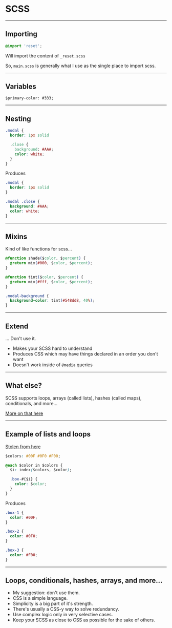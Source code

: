 # SCSS

---

## Importing

```css
@import 'reset';
```

Will import the content of `_reset.scss`

So, `main.scss` is generally what I use as the single place to import scss.

---

## Variables

```
$primary-color: #333;
```

---

## Nesting

```css
.modal {
  border: 1px solid

  .close {
    background: #AAA;
    color: white;
  }
}
```

Produces

```css
.modal {
  border: 1px solid
}

.modal .close {
  background: #AAA;
  color: white;
}
```

---

## Mixins

Kind of like functions for scss...

```css
@function shade($color, $percent) {
  @return mix(#000, $color, $percent);
}

@function tint($color, $percent) {
  @return mix(#fff, $color, $percent);
}

.modal-background {
  background-color: tint(#548dd8, 40%);
}
```

---

## Extend

... Don't use it.

- Makes your SCSS hard to understand
- Produces CSS which may have things declared in an order you don't want
- Doesn't work inside of `@media` queries

---

## What else?

SCSS supports loops, arrays (called lists), hashes (called maps), conditionals,
and more...

[More on that here](http://thesassway.com/intermediate/if-for-each-while)

---

## Example of lists and loops

[Stolen from here](http://benfrain.com/working-with-lists-and-each-loops-in-sass-with-the-index-and-nth-function/)

```css
$colors: #00F #0F0 #F00;

@each $color in $colors {
  $i: index($colors, $color);

  .box-#{$i} {
    color: $color;
  }
}
```

Produces

```css
.box-1 {
  color: #00F;
}

.box-2 {
  color: #0F0;
}

.box-3 {
  color: #F00;
}
```

---

## Loops, conditionals, hashes, arrays, and more...

- My suggestion: don't use them.
- CSS is a simple language.
- Simplicity is a big part of it's strength.
- There's usually a CSS-y way to solve redundancy.
- Use complex logic only in very selective cases.
- Keep your SCSS as close to CSS as possible for the sake of others.
